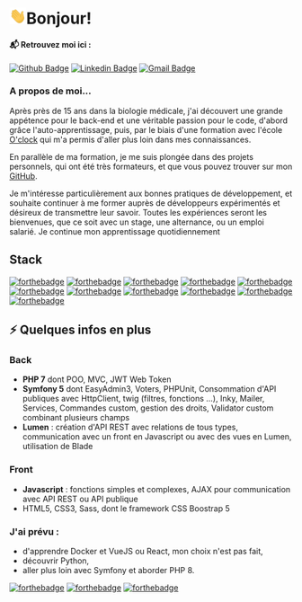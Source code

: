<h1> <img src="https://raw.githubusercontent.com/ABSphreak/ABSphreak/master/gifs/Hi.gif" width="30px">Bonjour!</h1>
</h1>

#### 📬 Retrouvez moi ici :
[![Github Badge](http://img.shields.io/badge/-Github-black?style=flat-square&logo=github&link=https://github.com/Defcon27/)](https://github.com/Listeriaa/) 
[![Linkedin Badge](https://img.shields.io/badge/-LinkedIn-blue?style=flat-square&logo=Linkedin&logoColor=white&link=https://www.linkedin.com/in/hemanthkollipara/)](https://www.linkedin.com/in/laetitia-rd/)
[![Gmail Badge](https://img.shields.io/badge/-Gmail-d14836?style=flat-square&logo=Gmail&logoColor=white&link=mailto:laetitiarolland.dev@gmail.com)](mailto:laetitiarolland.dev@gmail.com)



### A propos de moi...  
Après près de 15 ans dans la biologie médicale, j'ai découvert une grande appétence pour le back-end et une véritable passion pour le code, d'abord grâce l'auto-apprentissage, puis, par le biais d'une formation avec l'école [O'clock](https://oclock.io/) qui m'a permis d'aller plus loin dans mes connaissances.

En parallèle de ma formation, je me suis plongée dans des projets personnels, qui ont été très formateurs, et que vous pouvez trouver sur mon [GitHub](https://github.com/Listeriaa).

Je m'intéresse particulièrement aux bonnes pratiques de développement, et souhaite continuer à me former auprès de développeurs expérimentés et désireux de transmettre leur savoir.
Toutes les expériences seront les bienvenues, que ce soit avec un stage, une alternance, ou un emploi salarié.
Je continue mon apprentissage quotidiennement

## Stack 
[![forthebadge](https://img.shields.io/badge/Symfony-000000?style=for-the-badge&logo=Symfony&logoColor=white)](http://forthebadge.com)
[![forthebadge](https://img.shields.io/badge/PHP-777BB4?style=for-the-badge&logo=php&logoColor=white)](http://forthebadge.com)
[![forthebadge](https://img.shields.io/badge/HTML5-E34F26?style=for-the-badge&logo=html5&logoColor=white)](http://forthebadge.com)
[![forthebadge](https://img.shields.io/badge/CSS3-1572B6?style=for-the-badge&logo=css3&logoColor=white)](http://forthebadge.com)
[![forthebadge](https://img.shields.io/badge/Sass-1572B6?style=for-the-badge&logo=sass&logoColor=white)](http://forthebadge.com)
[![forthebadge](https://img.shields.io/badge/JavaScript-F7DF1E?style=for-the-badge&logo=javascript&logoColor=black)](http://forthebadge.com)
[![forthebadge](https://img.shields.io/badge/json-5E5C5C?style=for-the-badge&logo=json&logoColor=white)](http://forthebadge.com)
[![forthebadge](https://img.shields.io/badge/MySQL-00000F?style=for-the-badge&logo=mysql&logoColor=white)](http://forthebadge.com)
[![forthebadge](https://img.shields.io/badge/Bootstrap-563D7C?style=for-the-badge&logo=bootstrap&logoColor=white)](http://forthebadge.com)
[![forthebadge](https://img.shields.io/badge/Git-F05032?style=for-the-badge&logo=git&logoColor=white)](http://forthebadge.com)
[![forthebadge](https://img.shields.io/badge/Insomnia-5849be?style=for-the-badge&logo=Insomnia&logoColor=white)](http://forthebadge.com)

## ⚡️ Quelques infos en plus
### Back
- **PHP 7** dont POO, MVC, JWT Web Token
- **Symfony 5** dont EasyAdmin3, Voters, PHPUnit, Consommation d'API publiques avec HttpClient, twig (filtres, fonctions ...), Inky, Mailer, Services, Commandes custom, gestion des droits, Validator custom combinant plusieurs champs
- **Lumen** : création d'API REST avec relations de tous types, communication avec un front en Javascript ou avec des vues en Lumen, utilisation de Blade

### Front
- **Javascript** : fonctions simples et complexes, AJAX pour communication avec API REST ou API publique
- HTML5, CSS3, Sass, dont le framework CSS Boostrap 5

### J'ai prévu :
  -   d'apprendre Docker et VueJS ou React, mon choix n'est pas fait,
  -   découvrir Python,
  -   aller plus loin avec Symfony et aborder PHP 8.

[![forthebadge](https://img.shields.io/badge/Vue-563D7C?style=for-the-badge&logo=vue&logoColor=white)](http://forthebadge.com)
[![forthebadge](https://img.shields.io/badge/Docker-F05032?style=for-the-badge&logo=docker&logoColor=white)](http://forthebadge.com)
[![forthebadge](https://img.shields.io/badge/Python-5849be?style=for-the-badge&logo=python&logoColor=white)](http://forthebadge.com)

